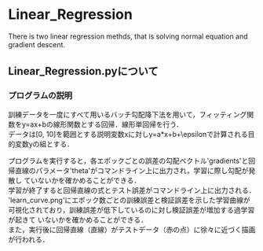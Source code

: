 # Linear_Regression
There is two linear regression methds, that is solving normal equation and gradient descent.  

## Linear_Regression.pyについて  
### プログラムの説明
訓練データを一度にすべて用いるバッチ勾配降下法を用いて，フィッティング関数をy=ax+bの線形関数とする回帰．線形単回帰を行う．  
データは[0, 10]を範囲とする説明変数xに対しy=a*x+b+\epsilonで計算される目的変数yの組とする．  
  
プログラムを実行すると，各エポックごとの誤差の勾配ベクトル'gradients'と回帰直線のパラメータ'theta'がコマンドライン上に出力され，学習に際し勾配が発散し
ていないかを確かめることができる．  
学習が終了すると回帰直線の式とテスト誤差がコマンドライン上に出力される．  
'learn_curve.png'にエポック数ごとの訓練誤差と検証誤差を示した学習曲線が可視化されており，訓練誤差が低下しているのに対し検証誤差が増加する過学習が起きて
いないかを確かめることができる．  
また，実行後に回帰直線（直線）がテストデータ（赤の点）に徐々に近づく描画が行われる．  
